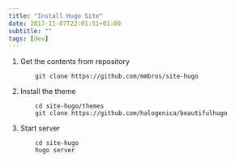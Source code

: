 ```yaml
---
title: "Install Hugo Site"
date: 2017-11-07T22:01:51+01:00
subtitle: ""
tags: [dev]
---
```


1. Get the contents from repository

	```
		git clone https://github.com/mmbros/site-hugo
	```
2. Install the theme

	```
		cd site-hugo/themes
		git clone https://github.com/halogenica/beautifulhugo
	```

3. Start server

	```
		cd site-hugo
		hugo server
	```
